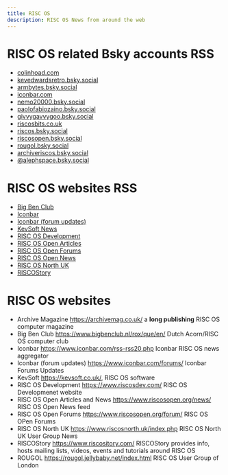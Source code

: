 ```yaml
---
title: RISC OS
description: RISC OS News from around the web
---
```


# RISC OS related Bsky accounts RSS

- [colinhoad.com](https://bsky.app/profile/did:plc:fspcx32r4ektlhvhf6e7goh2/rss "Colin Hoad on Bsky")
- [kevedwardsretro.bsky.social](https://bsky.app/profile/did:plc:io6owsze2yxsfsl2cd7znmik/rss "Kevin Edwards on Bsky")
- [armbytes.bsky.social](https://bsky.app/profile/did:plc:dwfxyvdv4do6nh2nxpeuhchh/rss "ARM Bytes on Bsky")
- [iconbar.com](https://bsky.app/profile/did:plc:gu36an7j4b2ck74blgn5eox6/rss "IconBar on Bsky")
- [nemo20000.bsky.social](https://bsky.app/profile/did:plc:iimd7g74rssohysfgvdvgkmn/rss "Nemo 2000 on Bsky")
- [paolofabiozaino.bsky.social](https://bsky.app/profile/did:plc:rkxyi6vbupvkgetuir5ljywn/rss "Paolo Fabio Zaino on Bsky")
- [givvygavvygoo.bsky.social](https://bsky.app/profile/did:plc:u6srdtx7nxcymlrozzxkj234/rss "Gavin Crawford on Bsky")
- [riscosbits.co.uk](https://bsky.app/profile/did:plc:la2htv4hkumsun6qyecwejli/rss "RISCOSBits on Bsky")
- [riscos.bsky.social](https://bsky.app/profile/did:plc:5ugs4tgjdxjxjvxhmdpza2fq/rss "RISC OS on Bsky")
- [riscosopen.bsky.social](https://bsky.app/profile/did:plc:e3k7odasqhsg6xfgfkvovpsb/rss "RISC OS Open on Bsky")
- [rougol.bsky.social](https://bsky.app/profile/did:plc:qc7wakonwzdm2lqkgax4zatd/rss "RISC OS London on Bsky")
- [archiveriscos.bsky.social](https://bsky.app/profile/did:plc:3nemd4ccpca5uxluat5znw4s/rss "Archive Magazine on Bsky")
- [@alephspace.bsky.social](https://bsky.app/profile/did:plc:6e6hyubsieooaqyrh4smwbm5/rss "Tom Pickering on Bsky")
    
# RISC OS websites RSS

- [Big Ben Club](https://www.bigbenclub.nl/feed/ "Dutch RISC OS computer club")
- [Iconbar](https://www.iconbar.com/rss-rss20.php "Iconbar RISC OS news aggregator")
- [Iconbar (forum updates)](https://www.iconbar.com/forums/rss-rss20.php "Iconbar Forums Updates")
- [KevSoft News](https://kevsoft.wordpress.com/feed/ "KevSoft News")
- [RISC OS Development](https://www.riscosdev.com/feed/ "RISC OS Developmenet website")
- [RISC OS Open Articles](https://www.riscosopen.org/news/xml/rss20/feed/feed.xml.rss20 "RISC OS Open Articles feed")
- [RISC OS Open Forums](https://www.riscosopen.org/forum/posts.rss "RISC OS OPen Forums")
- [RISC OS Open News](https://www.riscosopen.org/news/xml/rss20/feed/feed.xml.rss20 "RISC OS Open News feed")
- [RISC OS North UK](https://www.riscosnorth.uk/index.php/feed/ "RISC OS North UK User Group News")
- [RISCOStory](https://www.riscository.com/feed/ "RISCOStory a website about all things RISC OS")

# RISC OS websites

- Archive Magazine <https://archivemag.co.uk/> a **long publishing** RISC OS computer magazine
- Big Ben Club <https://www.bigbenclub.nl/rox/que/en/> Dutch Acorn/RISC OS computer club
- Iconbar <https://www.iconbar.com/rss-rss20.php> Iconbar RISC OS news aggregator
- Iconbar (forum updates) <https://www.iconbar.com/forums/> Iconbar Forums Updates
- KevSoft <https://kevsoft.co.uk/>, RISC OS software
- RISC OS Development <https://www.riscosdev.com/> RISC OS Developmenet website
- RISC OS Open Articles and News <https://www.riscosopen.org/news/> RISC OS Open News feed
- RISC OS Open Forums <https://www.riscosopen.org/forum/> RISC OS OPen Forums
- RISC OS North UK <https://www.riscosnorth.uk/index.php> RISC OS North UK User Group News
- RISCOStory <https://www.riscository.com/> RISCOStory provides info, hosts mailing lists, videos, events and tutorials around RISC OS
- ROUGOL <https://rougol.jellybaby.net/index.html> RISC OS User Group of London

